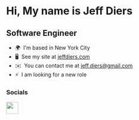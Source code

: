 Hi, My name is Jeff Diers
===========================

Software Engineer
-----------------

* 🌍  I'm based in New York City
* 🖥️  See my site at [jeffdiers.com](http://jeffdiers.com)
* ✉️  You can contact me at [jeff.diers@gmail.com](mailto:jeff.diers@gmail.com)
* ⚡  I am looking for a new role

### Socials

<p align="left"> <a href="https://www.linkedin.com/in/jeffdiers" target="_blank" rel="noreferrer"><img src="https://raw.githubusercontent.com/danielcranney/readme-generator/main/public/icons/socials/linkedin.svg" width="32" height="32" /></a></p>
